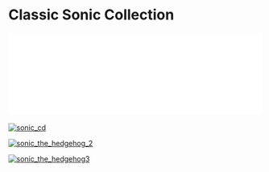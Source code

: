 # Classic Sonic Collection

[![sonic_the_hedgehog](../../assets/classic/sonic.png)](https://tadashiiyume.github.io/sonic/classic/sonic)

[![sonic_cd](../../assets/classic/cd.png)](https://tadashiiyume.github.io/sonic/classic/cd)

[![sonic_the_hedgehog_2](../../assets/classic/sonic2.png)](https://tadashiiyume.github.io/sonic/classic/sonic2)

[![sonic_the_hedgehog3](../../assets/classic/s3air.png)](https://tadashiiyume.github.io/sonic/classic/air)

